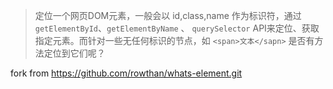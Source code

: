 > 定位一个网页DOM元素，一般会以 id,class,name 作为标识符，通过 `getElementById`、`getElementByName` 、 `querySelector` 
API来定位、获取指定元素。而针对一些无任何标识的节点，如 `<span>文本</sapn>` 是否有方法定位到它们呢？ 

fork from https://github.com/rowthan/whats-element.git
